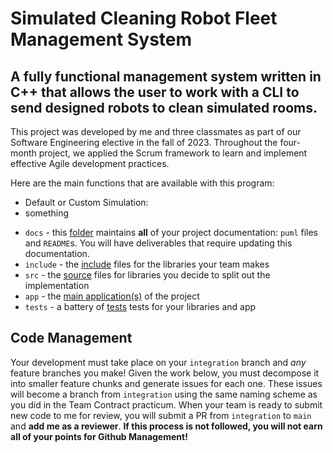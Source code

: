 # Simulated Cleaning Robot Fleet Management System

## A fully functional management system written in C++ that allows the user to work with a CLI to send designed robots to clean simulated rooms.

This project was developed by me and three classmates as part of our Software Engineering elective  in the fall of 2023. Throughout the four-month project, we applied the Scrum framework to learn and implement effective Agile development practices.

Here are the main functions that are available with this program:
* Default or Custom Simulation:
*   something
+ `docs` - this [folder](docs/README.md) maintains **all** of your project documentation: `puml` files and `README`s. You will have deliverables that require updating this documentation.
+ `include` - the [include](include/INCLUDE.md) files for the libraries your team makes
+ `src` - the [source](src/SRC.md) files for libraries you decide to split out the implementation
+ `app` - the [main application(s)](app/APP.md) of the project
+ `tests` - a battery of [tests](tests/TESTS.md) tests for your libraries and app

## Code Management

Your development must take place on your `integration` branch and *any* feature branches you make!
Given the work below, you must decompose it into smaller feature chunks and generate issues for each one. 
These issues will become a branch from `integration` using the same naming scheme as you did in the Team Contract practicum.
When your team is ready to submit new code to me for review, you will submit a PR from `integration` to `main` and **add me as a reviewer**.
**If this process is not followed, you will not earn all of your points for Github Management!**
